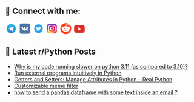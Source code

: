 ## 🔎 Connect with me:
[<img src="https://github.com/bullbesh/bullbesh/blob/main/images/Telegram.png" width="32" height="32" />](https://t.me/bullbesh)
[<img src="https://github.com/bullbesh/bullbesh/blob/main/images/VK.png" width="32" height="32" />](https://vk.com/bullbesh)
[<img src="https://github.com/bullbesh/bullbesh/blob/main/images/Twitter.png" width="32" height="32" />](https://twitter.com/bullbesh1)
[<img src="https://github.com/bullbesh/bullbesh/blob/main/images/Instagram.png" width="32" height="32" />](https://www.instagram.com/bullbesh)
[<img src="https://github.com/bullbesh/bullbesh/blob/main/images/Reddit.png" width="32" height="32" />](https://www.reddit.com/user/bullbesh)
[<img src="https://github.com/bullbesh/bullbesh/blob/main/images/YouTube.png" width="32" height="32" />](https://www.youtube.com/channel/UCtfjRs6uzgq5mfm8S06WTcg)

## 📕 Latest r/Python Posts
<!-- BLOG-POST-LIST:START -->
- [Why is my code running slower on python 3.11 &lpar;as compared to 3.10&rpar;?](https://www.reddit.com/r/Python/comments/ytfbjt/why_is_my_code_running_slower_on_python_311_as/)
- [Run external programs intuitively in Python](https://www.reddit.com/r/Python/comments/ytehq3/run_external_programs_intuitively_in_python/)
- [Getters and Setters: Manage Attributes in Python – Real Python](https://www.reddit.com/r/Python/comments/yteg78/getters_and_setters_manage_attributes_in_python/)
- [Customizable meme filter](https://www.reddit.com/r/Python/comments/ytcr3r/customizable_meme_filter/)
- [how to send a pandas dataframe with some text inside an email ?](https://www.reddit.com/r/Python/comments/ytck5q/how_to_send_a_pandas_dataframe_with_some_text/)
<!-- BLOG-POST-LIST:END -->
